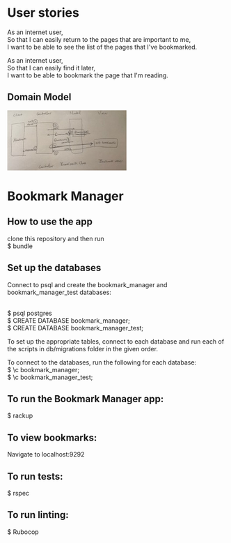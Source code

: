 # User stories

As an internet user,
<br>So that I can easily return to the pages that are important to me,
<br>I want to be able to see the list of the pages that I've bookmarked.

As an internet user,
<br>So that I can easily find it later,
<br>I want to be able to bookmark the page that I'm reading.

## Domain Model
![Bookmark Manager Domain Model](snapp.jpg)
# Bookmark Manager

## How to use the app
clone this repository and then run
<br>$ bundle


## Set up the databases
Connect to psql and create the bookmark_manager and bookmark_manager_test databases:

<br>$ psql postgres
<br>$ CREATE DATABASE bookmark_manager;
<br>$ CREATE DATABASE bookmark_manager_test;

To set up the appropriate tables, connect to each database and run each of the scripts in db/migrations folder in the given order.

To connect to the databases, run the following for each database:
<br>$ \c bookmark_manager;
<br>$ \c bookmark_manager_test;

## To run the Bookmark Manager app:
$ rackup

## To view bookmarks:

Navigate to localhost:9292

## To run tests:
$ rspec

## To run linting:
$ Rubocop

